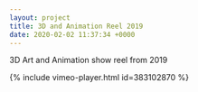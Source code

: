 ```yaml
---
layout: project
title: 3D and Animation Reel 2019
date: 2020-02-02 11:37:34 +0000
---
```


3D Art and Animation show reel from 2019

{% include vimeo-player.html id=383102870 %}